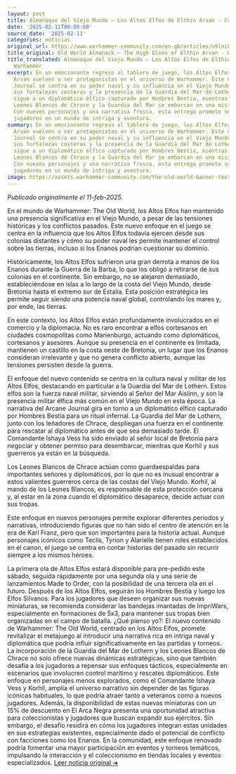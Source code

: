 ```yaml
---
layout: post
title: Almanaque del Viejo Mundo – Los Altos Elfos de Elthin Arvan - Comunidad Warhammer
date: '2025-02-11T00:00:00'
source_date: '2025-02-11'
categories: noticias
original_url: https://www.warhammer-community.com/en-gb/articles/u9lmibri/old-world-almanack-the-high-elves-of-elthin-arvan/
title_original: Old World Almanack – The High Elves of Elthin Arvan - Warhammer Community
title_translated: Almanaque del Viejo Mundo – Los Altos Elfos de Elthin Arvan - Comunidad
  Warhammer
excerpt: En un emocionante regreso al tablero de juego, los Altos Elfos de Elthin
  Arvan vuelven a ser protagonistas en el universo de Warhammer. Este nuevo Arcane
  Journal se centra en su poder naval y su influencia en el Viejo Mundo, explorando
  sus fortalezas costeras y la presencia de la Guardia del Mar de Lothern. La historia
  sigue a un diplomático élfico capturado por Hombres Bestia, mientras los valientes
  Leones Blancos de Chrace y la Guardia del Mar se embarcan en una misión de rescate.
  Con nuevos personajes y una narrativa fresca, esta entrega promete sumergir a los
  jugadores en un mundo de intriga y aventura.
summary: En un emocionante regreso al tablero de juego, los Altos Elfos de Elthin
  Arvan vuelven a ser protagonistas en el universo de Warhammer. Este nuevo Arcane
  Journal se centra en su poder naval y su influencia en el Viejo Mundo, explorando
  sus fortalezas costeras y la presencia de la Guardia del Mar de Lothern. La historia
  sigue a un diplomático élfico capturado por Hombres Bestia, mientras los valientes
  Leones Blancos de Chrace y la Guardia del Mar se embarcan en una misión de rescate.
  Con nuevos personajes y una narrativa fresca, esta entrega promete sumergir a los
  jugadores en un mundo de intriga y aventura.
image: https://assets.warhammer-community.com/the-old-world-banner-test.jpg
---
```


*Publicado originalmente el 11-feb-2025.*

En el mundo de Warhammer: The Old World, los Altos Elfos han mantenido una presencia significativa en el Viejo Mundo, a pesar de las tensiones históricas y los conflictos pasados. Este nuevo enfoque en el juego se centra en la influencia que los Altos Elfos todavía ejercen desde sus colonias distantes y cómo su poder naval les permite mantener el control sobre las tierras, incluso si los Enanos podrían cuestionar su dominio.

Históricamente, los Altos Elfos sufrieron una gran derrota a manos de los Enanos durante la Guerra de la Barba, lo que los obligó a retirarse de sus colonias en el continente. Sin embargo, no se alejaron demasiado, estableciéndose en islas a lo largo de la costa del Viejo Mundo, desde Bretonia hasta el extremo sur de Estalia. Esta posición estratégica les permite seguir siendo una potencia naval global, controlando los mares y, por ende, las tierras.

En este contexto, los Altos Elfos están profundamente involucrados en el comercio y la diplomacia. No es raro encontrar a elfos cortesanos en ciudades cosmopolitas como Marienburgo, actuando como diplomáticos, cortesanos y asesores. Aunque su presencia en el continente es limitada, mantienen un castillo en la costa oeste de Bretonia, un lugar que los Enanos consideran irrelevante y que no genera conflicto abierto, aunque las tensiones persisten desde la guerra.

El enfoque del nuevo contenido se centra en la cultura naval y militar de los Altos Elfos, destacando en particular a la Guardia del Mar de Lothern. Estos elfos son la fuerza naval militar, sirviendo al Señor del Mar Aislinn, y son la presencia militar élfica más común en el Viejo Mundo en esta época. La narrativa del Arcane Journal gira en torno a un diplomático élfico capturado por Hombres Bestia para un ritual infernal. La Guardia del Mar de Lothern, junto con los leñadores de Chrace, despliegan una fuerza en el continente para rescatar al diplomático antes de que sea demasiado tarde. El Comandante Ishaya Vess ha sido enviado al señor local de Bretonia para negociar y obtener permiso para desembarcar, mientras que Korhil y sus guerreros ya están en la búsqueda.

Los Leones Blancos de Chrace actúan como guardaespaldas para importantes señores y diplomáticos, por lo que no es inusual encontrar a estos valientes guerreros cerca de las costas del Viejo Mundo. Korhil, al mando de los Leones Blancos, es responsable de esta protección cercana y, al estar en la zona cuando el diplomático desaparece, decide actuar con sus tropas.

Este enfoque en nuevos personajes permite explorar diferentes periodos y narrativas, introduciendo figuras que no han sido el centro de atención en la era de Karl Franz, pero que son importantes para la historia actual. Aunque personajes icónicos como Teclis, Tyrion y Alarielle tienen roles establecidos en el canon, el juego se centra en contar historias del pasado sin recurrir siempre a los mismos héroes.

La primera ola de Altos Elfos estará disponible para pre-pedido este sábado, seguida rápidamente por una segunda ola y una serie de lanzamientos Made to Order, con la posibilidad de una tercera ola en el futuro. Después de los Altos Elfos, seguirán los Hombres Bestia y luego los Elfos Silvanos. Para los jugadores que deseen organizar sus nuevas miniaturas, se recomienda considerar las bandejas imantadas de ImpriWars, especialmente en formaciones de 5x3, para mantener sus tropas bien organizadas en el campo de batalla.
¿Qué pienso yo?: El nuevo contenido de Warhammer: The Old World, centrado en los Altos Elfos, promete revitalizar el metajuego al introducir una narrativa rica en intriga naval y diplomática que podría influir significativamente en las partidas y torneos. La incorporación de la Guardia del Mar de Lothern y los Leones Blancos de Chrace no solo ofrece nuevas dinámicas estratégicas, sino que también desafía a los jugadores a repensar sus enfoques tácticos, especialmente en escenarios que involucren control marítimo y rescates diplomáticos. Este enfoque en personajes menos explorados, como el Comandante Ishaya Vess y Korhil, amplía el universo narrativo sin depender de las figuras icónicas habituales, lo que podría atraer tanto a veteranos como a nuevos jugadores. Además, la disponibilidad de estas nuevas miniaturas con un 15% de descuento en El Arca Negra presenta una oportunidad atractiva para coleccionistas y jugadores que buscan expandir sus ejércitos. Sin embargo, el desafío residirá en cómo los jugadores integran estas unidades en sus estrategias existentes, especialmente dado el potencial de conflicto con facciones como los Enanos. En la comunidad, este enfoque renovado podría fomentar una mayor participación en eventos y torneos temáticos, impulsando la interacción y el coleccionismo en tiendas locales y eventos especializados.
[Leer noticia original ➜](https://www.warhammer-community.com/en-gb/articles/u9lmibri/old-world-almanack-the-high-elves-of-elthin-arvan/)